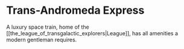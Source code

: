 # Trans-Andromeda Express
A luxury space train, home of the [[the_league_of_transgalactic_explorers|League]], has all amenities a modern gentleman requires. 